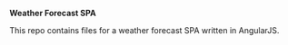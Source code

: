**Weather Forecast SPA**

This repo contains files for a weather forecast SPA written in AngularJS.
